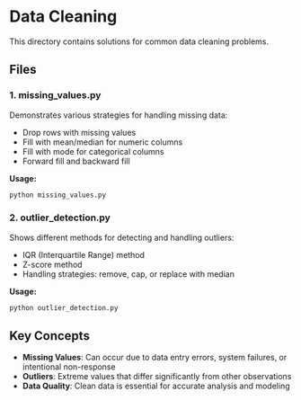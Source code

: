 # Data Cleaning

This directory contains solutions for common data cleaning problems.

## Files

### 1. missing_values.py
Demonstrates various strategies for handling missing data:
- Drop rows with missing values
- Fill with mean/median for numeric columns
- Fill with mode for categorical columns
- Forward fill and backward fill

**Usage:**
```python
python missing_values.py
```

### 2. outlier_detection.py
Shows different methods for detecting and handling outliers:
- IQR (Interquartile Range) method
- Z-score method
- Handling strategies: remove, cap, or replace with median

**Usage:**
```python
python outlier_detection.py
```

## Key Concepts

- **Missing Values**: Can occur due to data entry errors, system failures, or intentional non-response
- **Outliers**: Extreme values that differ significantly from other observations
- **Data Quality**: Clean data is essential for accurate analysis and modeling
